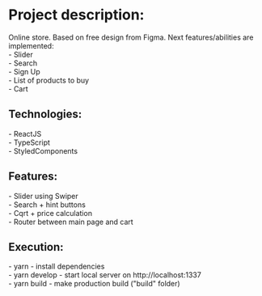 <h1>Project description:</h1>
  Online store. Based on free design from Figma. Next features/abilities are implemented: <br>
 - Slider <br>
 - Search <br>
 - Sign Up <br>
 - List of products to buy <br>
 - Cart <br>

<h2>Technologies:</h2>
  - ReactJS <br>
  - TypeScript <br>
  - StyledComponents <br>

<h2>Features:</h2>
  - Slider using Swiper <br>
  - Search + hint buttons <br>
  - Cqrt + price calculation <br>
  - Router between main page and cart <br>

<h2>Execution:</h2>
- yarn - install dependencies <br>
- yarn develop - start local server on http://localhost:1337 <br>
- yarn build - make production build ("build" folder) <br>

